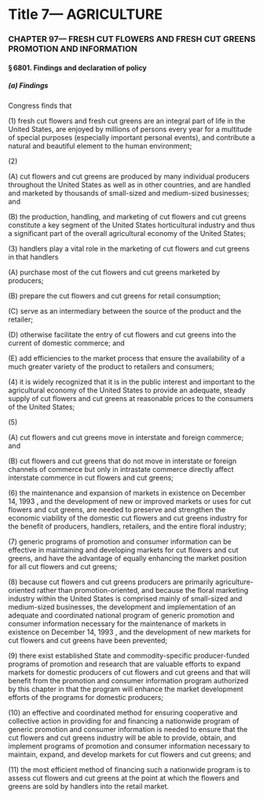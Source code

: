 
# Title 7— AGRICULTURE
### CHAPTER 97— FRESH CUT FLOWERS AND FRESH CUT GREENS PROMOTION AND INFORMATION
#### § 6801. Findings and declaration of policy
##### (a) Findings

Congress finds that

(1) fresh cut flowers and fresh cut greens are an integral part of life in the United States, are enjoyed by millions of persons every year for a multitude of special purposes (especially important personal events), and contribute a natural and beautiful element to the human environment;

(2)

(A) cut flowers and cut greens are produced by many individual producers throughout the United States as well as in other countries, and are handled and marketed by thousands of small-sized and medium-sized businesses; and

(B) the production, handling, and marketing of cut flowers and cut greens constitute a key segment of the United States horticultural industry and thus a significant part of the overall agricultural economy of the United States;

(3) handlers play a vital role in the marketing of cut flowers and cut greens in that handlers

(A) purchase most of the cut flowers and cut greens marketed by producers;

(B) prepare the cut flowers and cut greens for retail consumption;

(C) serve as an intermediary between the source of the product and the retailer;

(D) otherwise facilitate the entry of cut flowers and cut greens into the current of domestic commerce; and

(E) add efficiencies to the market process that ensure the availability of a much greater variety of the product to retailers and consumers;

(4) it is widely recognized that it is in the public interest and important to the agricultural economy of the United States to provide an adequate, steady supply of cut flowers and cut greens at reasonable prices to the consumers of the United States;

(5)

(A) cut flowers and cut greens move in interstate and foreign commerce; and

(B) cut flowers and cut greens that do not move in interstate or foreign channels of commerce but only in intrastate commerce directly affect interstate commerce in cut flowers and cut greens;

(6) the maintenance and expansion of markets in existence on December 14, 1993 , and the development of new or improved markets or uses for cut flowers and cut greens, are needed to preserve and strengthen the economic viability of the domestic cut flowers and cut greens industry for the benefit of producers, handlers, retailers, and the entire floral industry;

(7) generic programs of promotion and consumer information can be effective in maintaining and developing markets for cut flowers and cut greens, and have the advantage of equally enhancing the market position for all cut flowers and cut greens;

(8) because cut flowers and cut greens producers are primarily agriculture-oriented rather than promotion-oriented, and because the floral marketing industry within the United States is comprised mainly of small-sized and medium-sized businesses, the development and implementation of an adequate and coordinated national program of generic promotion and consumer information necessary for the maintenance of markets in existence on December 14, 1993 , and the development of new markets for cut flowers and cut greens have been prevented;

(9) there exist established State and commodity-specific producer-funded programs of promotion and research that are valuable efforts to expand markets for domestic producers of cut flowers and cut greens and that will benefit from the promotion and consumer information program authorized by this chapter in that the program will enhance the market development efforts of the programs for domestic producers;

(10) an effective and coordinated method for ensuring cooperative and collective action in providing for and financing a nationwide program of generic promotion and consumer information is needed to ensure that the cut flowers and cut greens industry will be able to provide, obtain, and implement programs of promotion and consumer information necessary to maintain, expand, and develop markets for cut flowers and cut greens; and

(11) the most efficient method of financing such a nationwide program is to assess cut flowers and cut greens at the point at which the flowers and greens are sold by handlers into the retail market.
